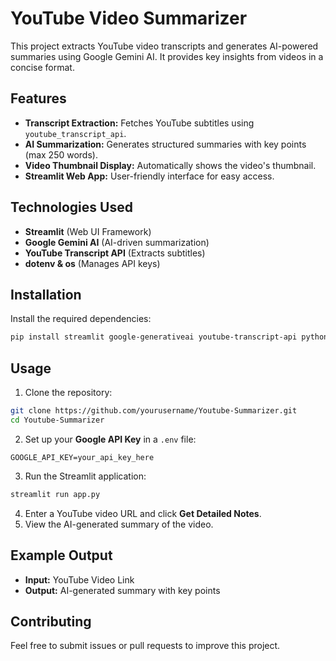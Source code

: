 # YouTube Video Summarizer

This project extracts YouTube video transcripts and generates AI-powered summaries using Google Gemini AI. It provides key insights from videos in a concise format.

## Features
- **Transcript Extraction:** Fetches YouTube subtitles using `youtube_transcript_api`.
- **AI Summarization:** Generates structured summaries with key points (max 250 words).
- **Video Thumbnail Display:** Automatically shows the video's thumbnail.
- **Streamlit Web App:** User-friendly interface for easy access.

## Technologies Used
- **Streamlit** (Web UI Framework)
- **Google Gemini AI** (AI-driven summarization)
- **YouTube Transcript API** (Extracts subtitles)
- **dotenv & os** (Manages API keys)

## Installation
Install the required dependencies:
```bash
pip install streamlit google-generativeai youtube-transcript-api python-dotenv
```

## Usage
1. Clone the repository:
```bash
git clone https://github.com/yourusername/Youtube-Summarizer.git
cd Youtube-Summarizer
```
2. Set up your **Google API Key** in a `.env` file:
```env
GOOGLE_API_KEY=your_api_key_here
```
3. Run the Streamlit application:
```bash
streamlit run app.py
```
4. Enter a YouTube video URL and click **Get Detailed Notes**.
5. View the AI-generated summary of the video.

## Example Output
- **Input:** YouTube Video Link
- **Output:** AI-generated summary with key points

## Contributing
Feel free to submit issues or pull requests to improve this project.


